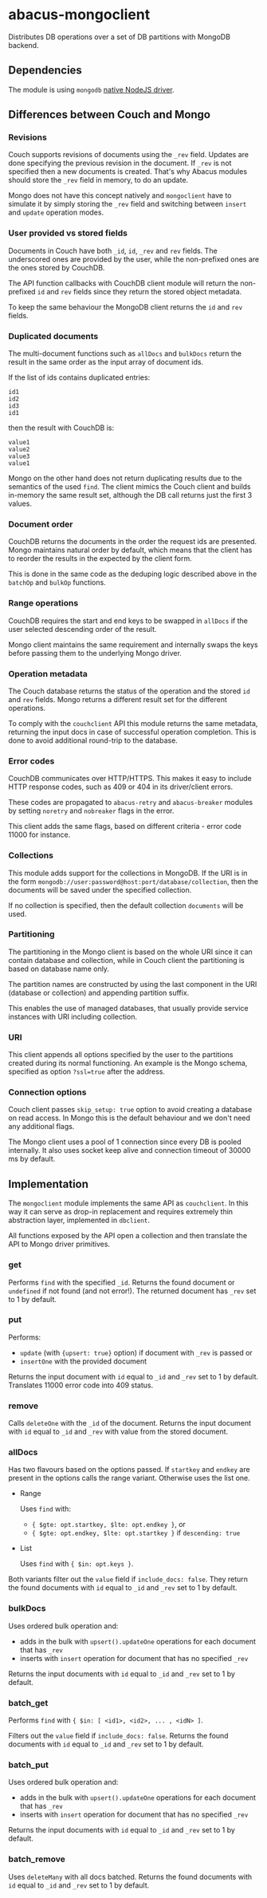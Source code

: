 abacus-mongoclient
===

Distributes DB operations over a set of DB partitions with MongoDB backend.


Dependencies
------------
The module is using `mongodb` [native NodeJS driver](https://github.com/mongodb/node-mongodb-native).


Differences between Couch and Mongo
-----------------------------------

### Revisions
Couch supports revisions of documents using the `_rev` field. Updates are done specifying the previous revision in the document. If `_rev` is not specified then a new documents is created. That's why Abacus modules should store the `_rev` field in memory, to do an update.

Mongo does not have this concept natively and `mongoclient` have to simulate it by simply storing the `_rev` field and switching between `insert` and `update` operation modes.

### User provided vs stored fields

Documents in Couch have both `_id`, `id`, `_rev` and `rev` fields. The underscored ones are provided by the user, while the non-prefixed ones are the ones stored by CouchDB. 

The API function callbacks with CouchDB client module will return the non-prefixed `id` and `rev` fields since they return the stored object metadata.

To keep the same behaviour the MongoDB client returns the `id` and `rev` fields.


### Duplicated documents

The multi-document functions such as `allDocs` and `bulkDocs` return the result in the same order as the input array of document ids.

If the list of ids contains duplicated entries:
```
id1
id2
id3
id1
```

then the result with CouchDB is:
```
value1
value2
value3
value1
```

Mongo on the other hand does not return duplicating results due to the semantics of the used `find`. The client mimics the Couch client and builds in-memory the same result set, although the DB call returns just the first 3 values.


### Document order

CouchDB returns the documents in the order the request ids are presented. Mongo maintains natural order by default, which means that the client has to reorder the results in the expected by the client form.
 
This is done in the same code as the deduping logic described above in the `batchOp` and `bulkOp` functions.


### Range operations

CouchDB requires the start and end keys to be swapped in `allDocs` if the user selected descending order of the result.

Mongo client maintains the same requirement and internally swaps the keys before passing them to the underlying Mongo driver.


### Operation metadata

The Couch database returns the status of the operation and the stored `id` and `rev` fields. Mongo returns a different result set for the different operations.

To comply with the `couchclient` API this module returns the same metadata, returning the input docs in case of successful operation completion. This is done to avoid additional round-trip to the database.  


### Error codes

CouchDB communicates over HTTP/HTTPS. This makes it easy to include HTTP response codes, such as 409 or 404 in its driver/client errors.

These codes are propagated to `abacus-retry` and `abacus-breaker` modules by setting `noretry` and `nobreaker` flags in the error.

This client adds the same flags, based on different criteria - error code 11000 for instance.


### Collections

This module adds support for the collections in MongoDB. If the URI is in the form ```mongodb://user:password@host:port/database/collection```, then the documents will be saved under the specified collection.

If no collection is specified, then the default collection `documents` will be used.


### Partitioning

The partitioning in the Mongo client is based on the whole URI since it can contain database and collection, while in Couch client the partitioning is based on database name only.
 
The partition names are constructed by using the last component in the URI (database or collection) and appending partition suffix.
  
This enables the use of managed databases, that usually provide service instances with URI including collection. 


### URI

This client appends all options specified by the user to the partitions created during its normal functioning. An example is the Mongo schema, specified as option `?ssl=true` after the address.


### Connection options

Couch client passes `skip_setup: true` option to avoid creating a database on read access. In Mongo this is the default behaviour and we don't need any additional flags.

The Mongo client uses a pool of 1 connection since every DB is pooled internally. It also uses socket keep alive and connection timeout of 30000 ms by default.


 
Implementation
--------------

The `mongoclient` module implements the same API as `couchclient`. In this way it can serve as drop-in replacement and requires extremely thin abstraction layer, implemented in `dbclient`.

All functions exposed by the API open a collection and then translate the API to Mongo driver primitives.

### get

Performs `find` with the specified `_id`. Returns the found document or `undefined` if not found (and not error!). The returned document has `_rev` set to 1 by default.


### put

Performs:
* `update` (with `{upsert: true}` option) if document with `_rev` is passed or
* `insertOne` with the provided document

Returns the input document with `id` equal to `_id` and `_rev` set to 1 by default. Translates 11000 error code into 409 status.


### remove

Calls `deleteOne` with the `_id` of the document. Returns the input document with `id` equal to `_id` and `_rev` with value from the stored document.


### allDocs

Has two flavours based on the options passed. If `startkey` and `endkey` are present in the options calls the range variant. Otherwise uses the list one.

* Range

    Uses `find` with: 
    * `{ $gte: opt.startkey, $lte: opt.endkey }`, or
    * `{ $gte: opt.endkey, $lte: opt.startkey }` if `descending: true`

 
* List

    Uses `find` with `{ $in: opt.keys }`.

Both variants filter out the `value` field if `include_docs: false`. They return the found documents with `id` equal to `_id` and `_rev` set to 1 by default.

### bulkDocs

Uses ordered bulk operation and:
* adds in the bulk with `upsert().updateOne` operations for each document that has `_rev`
* inserts with `insert` operation for document that has no specified `_rev`

Returns the input documents with `id` equal to `_id` and `_rev` set to 1 by default.


### batch_get

Performs `find` with `{ $in: [ <id1>, <id2>, ... , <idN> ]`.

Filters out the `value` field if `include_docs: false`. Returns the found documents with `id` equal to `_id` and `_rev` set to 1 by default.


### batch_put

Uses ordered bulk operation and:
* adds in the bulk with `upsert().updateOne` operations for each document that has `_rev`
* inserts with `insert` operation for document that has no specified `_rev`

Returns the input documents with `id` equal to `_id` and `_rev` set to 1 by default.


### batch_remove

Uses `deleteMany` with all docs batched. Returns the found documents with `id` equal to `_id` and `_rev` set to 1 by default.

